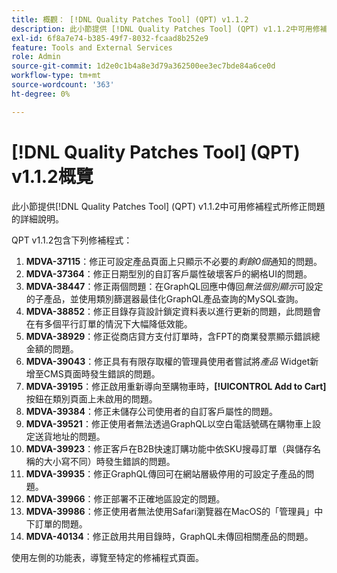 ```yaml
---
title: 概觀： [!DNL Quality Patches Tool] (QPT) v1.1.2
description: 此小節提供 [!DNL Quality Patches Tool] (QPT) v1.1.2中可用修補程式所修正問題的詳細說明。
exl-id: 6f8a7e74-b385-49f7-8032-fcaad8b252e9
feature: Tools and External Services
role: Admin
source-git-commit: 1d2e0c1b4a8e3d79a362500ee3ec7bde84a6ce0d
workflow-type: tm+mt
source-wordcount: '363'
ht-degree: 0%

---
```


# [!DNL Quality Patches Tool] (QPT) v1.1.2概覽

此小節提供[!DNL Quality Patches Tool] (QPT) v1.1.2中可用修補程式所修正問題的詳細說明。

QPT v1.1.2包含下列修補程式：

1. **MDVA-37115**：修正可設定產品頁面上只顯示不必要的&#x200B;*剩餘0個*&#x200B;通知的問題。
1. **MDVA-37364**：修正日期型別的自訂客戶屬性破壞客戶的網格UI的問題。
1. **MDVA-38447**：修正兩個問題：在GraphQL回應中傳回&#x200B;*無法個別顯示*&#x200B;可設定的子產品，並使用類別篩選器最佳化GraphQL產品查詢的MySQL查詢。
1. **MDVA-38852**：修正目錄存貨設計鎖定資料表以進行更新的問題，此問題會在有多個平行訂單的情況下大幅降低效能。
1. **MDVA-38929**：修正從商店貸方支付訂單時，含FPT的商業發票顯示錯誤總金額的問題。
1. **MDVA-39043**：修正具有有限存取權的管理員使用者嘗試將&#x200B;*產品* Widget新增至CMS頁面時發生錯誤的問題。
1. **MDVA-39195**：修正啟用重新導向至購物車時，**[!UICONTROL Add to Cart]**&#x200B;按鈕在類別頁面上未啟用的問題。
1. **MDVA-39384**：修正未儲存公司使用者的自訂客戶屬性的問題。
1. **MDVA-39521**：修正使用者無法透過GraphQL以空白電話號碼在購物車上設定送貨地址的問題。
1. **MDVA-39923**：修正客戶在B2B快速訂購功能中依SKU搜尋訂單（與儲存名稱的大小寫不同）時發生錯誤的問題。
1. **MDVA-39935**：修正GraphQL傳回可在網站層級停用的可設定子產品的問題。
1. **MDVA-39966**：修正部署不正確地區設定的問題。
1. **MDVA-39986**：修正使用者無法使用Safari瀏覽器在MacOS的「管理員」中下訂單的問題。
1. **MDVA-40134**：修正啟用共用目錄時，GraphQL未傳回相關產品的問題。

使用左側的功能表，導覽至特定的修補程式頁面。
